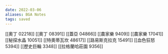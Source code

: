 ```yaml
---
date: 2022-03-06
aliases: BGA Notes
tags: saved
---
```


[[奧丁 02218]]
[[奧丁 08391]]
[[蓋亞 04866]]
[[農家樂 9409]]
[[農家樂 17041]]
[[秘探水晶 10051]]
[[特奧蒂瓦坎 48617]]
[[路易斯克拉克 15491]]
[[血色狂怒 5394]]
[[歷史巨輪 3348]]
[[拉格蘭哈莊園 9356]]